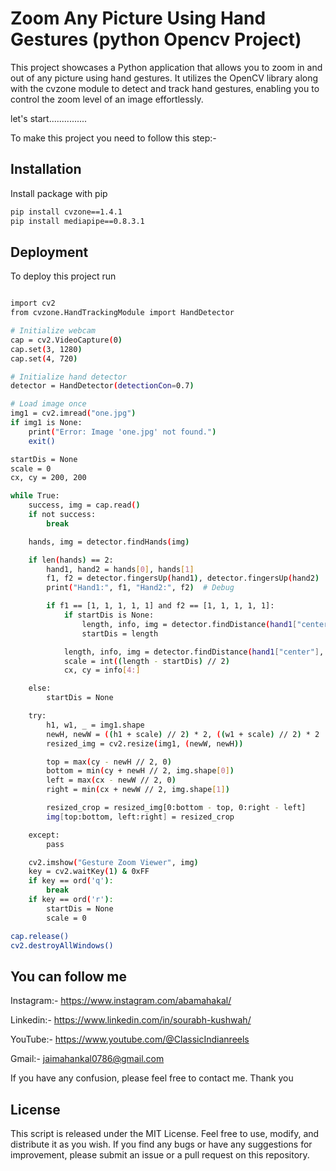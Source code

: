 
# Zoom Any Picture Using Hand Gestures (python Opencv Project)

This project showcases a Python application that allows you to zoom in and out of any picture using hand gestures. It utilizes the OpenCV library along with the cvzone module to detect and track hand gestures, enabling you to control the zoom level of an image effortlessly.

let's start...............

To make this project you need to follow this step:-

## Installation

Install package with pip

```bash
pip install cvzone==1.4.1
pip install mediapipe==0.8.3.1

```
    
## Deployment

To deploy this project run

```bash

import cv2
from cvzone.HandTrackingModule import HandDetector

# Initialize webcam
cap = cv2.VideoCapture(0)
cap.set(3, 1280)
cap.set(4, 720)

# Initialize hand detector
detector = HandDetector(detectionCon=0.7)

# Load image once
img1 = cv2.imread("one.jpg")
if img1 is None:
    print("Error: Image 'one.jpg' not found.")
    exit()

startDis = None
scale = 0
cx, cy = 200, 200

while True:
    success, img = cap.read()
    if not success:
        break

    hands, img = detector.findHands(img)

    if len(hands) == 2:
        hand1, hand2 = hands[0], hands[1]
        f1, f2 = detector.fingersUp(hand1), detector.fingersUp(hand2)
        print("Hand1:", f1, "Hand2:", f2)  # Debug

        if f1 == [1, 1, 1, 1, 1] and f2 == [1, 1, 1, 1, 1]:
            if startDis is None:
                length, info, img = detector.findDistance(hand1["center"], hand2["center"], img)
                startDis = length

            length, info, img = detector.findDistance(hand1["center"], hand2["center"], img)
            scale = int((length - startDis) // 2)
            cx, cy = info[4:]

    else:
        startDis = None

    try:
        h1, w1, _ = img1.shape
        newH, newW = ((h1 + scale) // 2) * 2, ((w1 + scale) // 2) * 2
        resized_img = cv2.resize(img1, (newW, newH))

        top = max(cy - newH // 2, 0)
        bottom = min(cy + newH // 2, img.shape[0])
        left = max(cx - newW // 2, 0)
        right = min(cx + newW // 2, img.shape[1])

        resized_crop = resized_img[0:bottom - top, 0:right - left]
        img[top:bottom, left:right] = resized_crop

    except:
        pass

    cv2.imshow("Gesture Zoom Viewer", img)
    key = cv2.waitKey(1) & 0xFF
    if key == ord('q'):
        break
    if key == ord('r'):
        startDis = None
        scale = 0

cap.release()
cv2.destroyAllWindows()
```

## You can follow me

Instagram:- https://www.instagram.com/abamahakal/

Linkedin:- https://www.linkedin.com/in/sourabh-kushwah/

YouTube:- https://www.youtube.com/@ClassicIndianreels

Gmail:- jaimahankal0786@gmail.com

If you have any confusion, please feel free to contact me. Thank you


## License
This script is released under the MIT License. Feel free to use, modify, and distribute it as you wish. If you find any bugs or have any suggestions for improvement, please submit an issue or a pull request on this repository.

